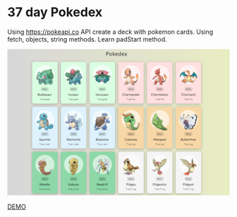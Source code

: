 # 37 day Pokedex

Using https://pokeapi.co API create a deck with pokemon cards. Using fetch, objects, string methods. Learn padStart method.

![DEMO](pre.png)

[DEMO](https://voloshin-sergei.github.io/50_days/37_day%20Pokedex/)
